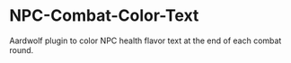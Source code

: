 # NPC-Combat-Color-Text
Aardwolf plugin to color NPC health flavor text at the end of each combat round.
